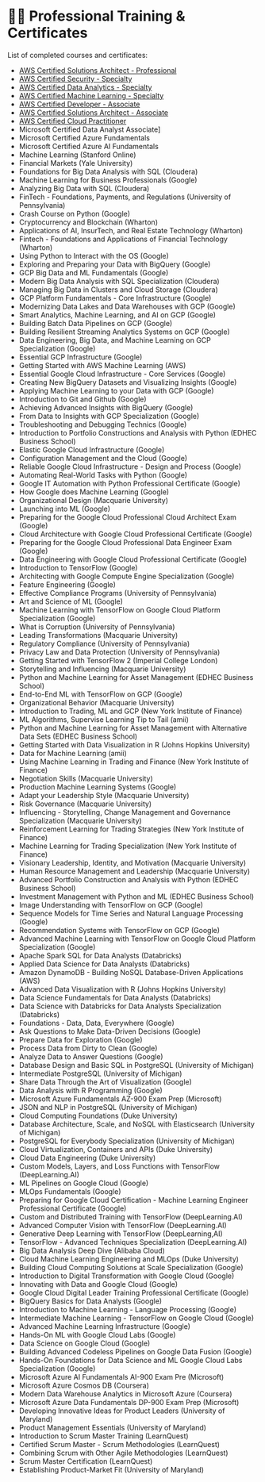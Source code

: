 # :student: Professional Training &amp; Certificates

List of completed courses and certificates:

* [AWS Certified Solutions Architect - Professional](certificates/AWS%20Certified%20Solutions%20Architect%20-%20Professional%20certificate.pdf)
* [AWS Certified Security - Specialty](certificates/AWS%20Certified%20Security%20-%20Specialty%20certificate.pdf)
* [AWS Certified Data Analytics - Specialty](certificates/AWS%20Certified%20Data%20Analytics%20-%20Specialty%20certificate.pdf)
* [AWS Certified Machine Learning - Specialty](certificates/AWS%20Certified%20Machine%20Learning%20-%20Specialty%20certificate.pdf)
* [AWS Certified Developer - Associate](certificates/AWS%20Certified%20Developer%20-%20Associate%20certificate.pdf)
* [AWS Certified Solutions Architect - Associate](certificates/AWS%20Certified%20Solutions%20Architect%20-%20Associate%20certificate.pdf)
* [AWS Certified Cloud Practitioner](certificates/AWS%20Certified%20Cloud%20Practitioner%20certificate.pdf)
* Microsoft Certified Data Analyst Associate]
* Microsoft Certified Azure Fundamentals
* Microsoft Certified Azure AI Fundamentals
* Machine Learning (Stanford Online)
* Financial Markets (Yale University)
* Foundations for Big Data Analysis with SQL (Cloudera)
* Machine Learning for Business Professionals (Google)
* Analyzing Big Data with SQL (Cloudera)
* FinTech - Foundations, Payments, and Regulations (University of Pennsylvania)
* Crash Course on Python (Google)
* Cryptocurrency and Blockchain (Wharton)
* Applications of AI, InsurTech, and Real Estate Technology (Wharton)
* Fintech - Foundations and Applications of Financial Technology (Wharton)
* Using Python to Interact with the OS (Google)
* Exploring and Preparing your Data with BigQuery (Google)
* GCP Big Data and ML Fundamentals (Google)
* Modern Big Data Analysis with SQL Specialization (Cloudera)
* Managing Big Data in Clusters and Cloud Storage (Cloudera)
* GCP Platform Fundamentals - Core Infrastructure (Google)
* Modernizing Data Lakes and Data Warehouses with GCP (Google)
* Smart Analytics, Machine Learning, and AI on GCP (Google)
* Building Batch Data Pipelines on GCP (Google)
* Building Resilient Streaming Analytics Systems on GCP (Google)
* Data Engineering, Big Data, and Machine Learning on GCP Specialization (Google)
* Essential GCP Infrastructure (Google)
* Getting Started with AWS Machine Learning (AWS)
* Essential Google Cloud Infrastructure - Core Services (Google)
* Creating New BigQuery Datasets and Visualizing Insights (Google)
* Applying Machine Learning to your Data with GCP (Google)
* Introduction to Git and Github (Google)
* Achieving Advanced Insights with BigQuery (Google)
* From Data to Insights with GCP Specialization (Google)
* Troubleshooting and Debugging Technics (Google)
* Introduction to Portfolio Constructions and Analysis with Python (EDHEC Business School)
* Elastic Google Cloud Infrastructure (Google)
* Configuration Management and the Cloud (Google)
* Reliable Google Cloud Infrastructure - Design and Process (Google)
* Automating Real-World Tasks with Python (Google)
* Google IT Automation with Python Professional Certificate (Google)
* How Google does Machine Learning  (Google)
* Organizational Design (Macquarie University)
* Launching into ML (Google)
* Preparing for the Google Cloud Professional Cloud Architect Exam (Google)
* Cloud Architecture with Google Cloud Professional Certificate (Google)
* Preparing for the Google Cloud Professional Data Engineer Exam (Google)
* Data Engineering with Google Cloud Professional Certificate (Google)
* Introduction to TensorFlow (Google)
* Architecting with Google Compute Engine Specialization (Google)
* Feature Engineering (Google)
* Effective Compliance Programs (University of Pennsylvania)
* Art and Science of ML (Google)
* Machine Learning with TensorFlow on Google Cloud Platform Specialization (Google)
* What is Corruption (University of Pennsylvania)
* Leading Transformations (Macquarie University)
* Regulatory Compliance (University of Pennsylvania)
* Privacy Law and Data Protection (University of Pennsylvania)
* Getting Started with TensorFlow 2 (Imperial College London)
* Storytelling and Influencing (Macquarie University)
* Python and Machine Learning for Asset Management (EDHEC Business School)
* End-to-End ML with TensorFlow on GCP (Google)
* Organizational Behavior (Macquarie University)
* Introduction to Trading, ML and GCP (New York Institute of Finance)
* ML Algorithms, Supervise Learning Tip to Tail (amii)
* Python and Machine Learning for Asset Management with Alternative Data Sets (EDHEC Business School)
* Getting Started with Data Visualization in R (Johns Hopkins University)
* Data for Machine Learning (amii)
* Using Machine Learning in Trading and Finance (New York Institute of Finance)
* Negotiation Skills (Macquarie University)
* Production Machine Learning Systems (Google)
* Adapt your Leadership Style (Macquarie University)
* Risk Governance (Macquarie University)
* Influencing - Storytelling, Change Management and Governance Specialization (Macquarie University)
* Reinforcement Learning for Trading Strategies (New York Institute of Finance)
* Machine Learning for Trading Specialization (New York Institute of Finance)
* Visionary Leadership, Identity, and Motivation (Macquarie University)
* Human Resource Management and Leadership (Macquarie University)
* Advanced Portfolio Construction and Analysis with Python (EDHEC Business School)
* Investment Management with Python and ML (EDHEC Business School)
* Image Understanding with TensorFlow on GCP (Google)
* Sequence Models for Time Series and Natural Language Processing (Google)
* Recommendation Systems with TensorFlow on GCP (Google)
* Advanced Machine Learning with TensorFlow on Google Cloud Platform Specialization (Google)
* Apache Spark SQL for Data Analysts (Databricks)
* Applied Data Science for Data Analysts (Databricks)
* Amazon DynamoDB - Building NoSQL Database-Driven Applications (AWS)
* Advanced Data Visualization with R (Johns Hopkins University)
* Data Science Fundamentals for Data Analysts (Databricks)
* Data Science with Databricks for Data Analysts Specialization (Databricks)
* Foundations - Data, Data, Everywhere (Google)
* Ask Questions to  Make Data-Driven Decisions (Google)
* Prepare Data for Exploration (Google)
* Process Data from Dirty to Clean (Google)
* Analyze Data to Answer Questions (Google)
* Database Design and Basic SQL in PostgreSQL (University of Michigan)
* Intermediate PostgreSQL (University of Michigan)
* Share Data Through the Art of Visualization (Google)
* Data Analysis with R Programming (Google)
* Microsoft Azure Fundamentals AZ-900 Exam Prep (Microsoft)
* JSON and NLP in PostgreSQL (University of Michigan)
* Cloud Computing Foundations (Duke University)
* Database Architecture, Scale, and NoSQL with Elasticsearch (University of Michigan)
* PostgreSQL for Everybody Specialization (University of Michigan)
* Cloud Virtualization, Containers and APIs (Duke University)
* Cloud Data Engineering (Duke University)
* Custom Models, Layers, and Loss Functions with TensorFlow (DeepLearning.AI)
* ML Pipelines on Google Cloud (Google)
* MLOps Fundamentals (Google)
* Preparing for Google Cloud Certification - Machine Learning Engineer Professional Certificate (Google)
* Custom and Distributed Training with TensorFlow (DeepLearning.AI)
* Advanced Computer Vision with TensorFlow (DeepLearning.AI)
* Generative Deep Learning with TensorFlow (DeepLearning,AI)
* TensorFlow - Advanced Techniques Specialization (DeepLearning.AI)
* Big Data Analysis Deep Dive (Alibaba Cloud)
* Cloud Machine Learning Engineering and MLOps (Duke University)
* Building Cloud Computing Solutions at Scale Specialization (Google)
* Introduction to Digital Transformation with Google Cloud (Google)
* Innovating with Data and Google Cloud (Google)
* Google Cloud Digital Leader Training Professional Certificate (Google)
* BigQuery Basics for Data Analysts (Google)
* Introduction to Machine Learning - Language Processing (Google)
* Intermediate Machine Learning - TensorFlow on Google Cloud (Google)
* Advanced Machine Learning Infrastructure (Google)
* Hands-On ML with Google Cloud Labs (Google)
* Data Science on Google Cloud (Google)
* Building Advanced Codeless Pipelines on Google Data Fusion (Google)
* Hands-On Foundations for Data Science and ML Google Cloud Labs Specialization (Google)
* Microsoft Azure AI Fundamentals AI-900 Exam Pre (Microsoft)
* Microsoft Azure Cosmos DB (Coursera)
* Modern Data Warehouse Analytics in Microsoft Azure (Coursera)
* Microsoft Azure Data Fundamentals DP-900 Exam Prep (Microsoft)
* Developing Innovative Ideas for Product Leaders (University of Maryland)
* Product Management Essentials (University of Maryland)
* Introduction to Scrum Master Training (LearnQuest)
* Certified Scrum Master - Scrum Methodologies (LearnQuest)
* Combining Scrum with Other Agile Methodologies (LearnQuest)
* Scrum Master Certification (LearnQuest)
* Establishing Product-Market Fit (University of Maryland)
